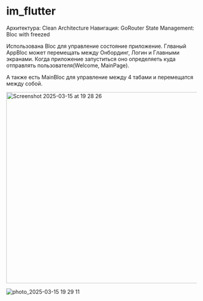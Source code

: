 # im_flutter

Архитектура: Clean Architecture
Навигация: GoRouter
State Management: Bloc with freezed

Использована Bloc для управление состояние приложение. Глваный AppBloc может перемещать между Онбординг, Логин и Главными экранами. Когда приложение запуститься оно определяеть куда отправлять пользователя(Welcome, MainPage). 

А также есть MainBloc для управление между 4 табами и перемещатся между собой.

<img width="505" alt="Screenshot 2025-03-15 at 19 28 26" src="https://github.com/user-attachments/assets/106981ae-b44a-4738-9239-68a426a8ded0" />

![photo_2025-03-15 19 29 11](https://github.com/user-attachments/assets/a34fe020-3032-4495-9a42-b29a0cce874d)
